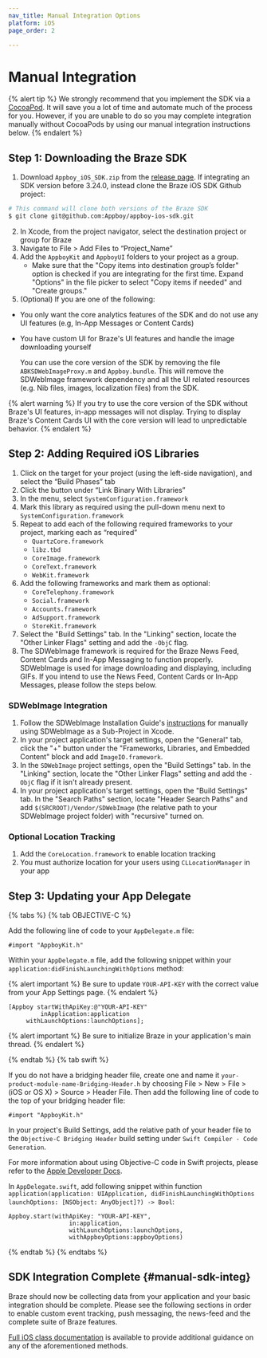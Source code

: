 ```yaml
---
nav_title: Manual Integration Options
platform: iOS
page_order: 2

---
```


# Manual Integration

{% alert tip %}
We strongly recommend that you implement the SDK via a [CocoaPod](http://cocoapods.org/). It will save you a lot of time and automate much of the process for you. However, if you are unable to do so you may complete integration manually without CocoaPods by using our manual integration instructions below.
{% endalert %}

## Step 1: Downloading the Braze SDK

1. Download `Appboy_iOS_SDK.zip` from the [release page](https://github.com/appboy/appboy-ios-sdk/releases).
If integrating an SDK version before 3.24.0, instead clone the Braze iOS SDK Github project:

```bash
# This command will clone both versions of the Braze SDK
$ git clone git@github.com:Appboy/appboy-ios-sdk.git
```

2. In Xcode, from the project navigator, select the destination project or group for Braze
3. Navigate to File > Add Files to “Project_Name”
4. Add the `AppboyKit` and `AppboyUI` folders to your project as a group.
	- Make sure that the "Copy items into destination group’s folder" option is checked if you are integrating for the first time. Expand "Options" in the file picker to select "Copy items if needed" and "Create groups."
5. (Optional) If you are one of the following:
  - You only want the core analytics features of the SDK and do not use any UI features (e.g, In-App Messages or Content Cards)
  - You have custom UI for Braze's UI features and handle the image downloading yourself

	You can use the core version of the SDK by removing the file `ABKSDWebImageProxy.m` and `Appboy.bundle`. This will remove the SDWebImage framework dependency and all the UI related resources (e.g. Nib files, images, localization files) from the SDK.

{% alert warning %}
If you try to use the core version of the SDK without Braze's UI features, in-app messages will not display. Trying to display Braze's Content Cards UI with the core version will lead to unpredictable behavior.
{% endalert %}

## Step 2: Adding Required iOS Libraries

1. Click on the target for your project (using the left-side navigation), and select the “Build Phases” tab
2. Click the <i class="fas fa-plus"></i> button under “Link Binary With Libraries”
3. In the menu, select `SystemConfiguration.framework`
4. Mark this library as required using the pull-down menu next to `SystemConfiguration.framework`
5. Repeat to add each of the following required frameworks to your project, marking each as “required”
	- `QuartzCore.framework`
	- `libz.tbd`
	- `CoreImage.framework`
	- `CoreText.framework`
	- `WebKit.framework`
6. Add the following frameworks and mark them as optional:
	- `CoreTelephony.framework`
	- `Social.framework`
	- `Accounts.framework`
	- `AdSupport.framework`
	- `StoreKit.framework`
7. Select the "Build Settings" tab. In the "Linking" section, locate the "Other Linker Flags" setting and add the `-ObjC` flag.
8. The SDWebImage framework is required for the Braze News Feed, Content Cards and In-App Messaging to function properly. SDWebImage is used for image downloading and displaying, including GIFs. If you intend to use the News Feed, Content Cards or In-App Messages, please follow the steps below.

### SDWebImage Integration

1. Follow the SDWebImage Installation Guide's [instructions](https://github.com/SDWebImage/SDWebImage/wiki/Installation-Guide#using-sdwebimage-as-sub-xcode-project) for manually using SDWebImage as a Sub-Project in Xcode.
2. In your project application's target settings, open the "General" tab, click the "+" button under the "Frameworks, Libraries, and Embedded Content" block and add `ImageIO.framework`.
3. In the `SDWebImage` project settings, open the "Build Settings" tab. In the "Linking" section, locate the "Other Linker Flags" setting and add the `-ObjC` flag if it isn't already present.
4. In your project application's target settings, open the "Build Settings" tab. In the "Search Paths" section, locate "Header Search Paths" and add `$(SRCROOT)/Vendor/SDWebImage` (the relative path to your SDWebImage project folder) with "recursive" turned on.

### Optional Location Tracking

1. Add the `CoreLocation.framework` to enable location tracking
2. You must authorize location for your users using `CLLocationManager` in your app

## Step 3: Updating your App Delegate

{% tabs %}
{% tab OBJECTIVE-C %}

Add the following line of code to your `AppDelegate.m` file:

```objc
#import "AppboyKit.h"
```

Within your `AppDelegate.m` file, add the following snippet within your `application:didFinishLaunchingWithOptions` method:

{% alert important %}
Be sure to update `YOUR-API-KEY` with the correct value from your App Settings page.
{% endalert %}


```objc
[Appboy startWithApiKey:@"YOUR-API-KEY"
         inApplication:application
     withLaunchOptions:launchOptions];
```

{% alert important %}
Be sure to initialize Braze in your application's main thread.
{% endalert %}

{% endtab %}
{% tab swift %}

If you do not have a bridging header file, create one and name it `your-product-module-name-Bridging-Header.h` by choosing File > New > File > (iOS or OS X) > Source > Header File. Then add the following line of code to the top of your bridging header file:
```
#import "AppboyKit.h"
```

In your project's Build Settings, add the relative path of your header file to the `Objective-C Bridging Header` build setting under `Swift Compiler - Code Generation`.

For more information about using Objective-C code in Swift projects, please refer to the [Apple Developer Docs](https://developer.apple.com/library/ios/documentation/swift/conceptual/buildingcocoaapps/MixandMatch.html).

In `AppDelegate.swift`, add following snippet within function `application(application: UIApplication, didFinishLaunchingWithOptions launchOptions: [NSObject: AnyObject]?) -> Bool`:

```
Appboy.start(withApiKey: "YOUR-API-KEY",
                 in:application,
                 withLaunchOptions:launchOptions,
                 withAppboyOptions:appboyOptions)
```

{% endtab %}
{% endtabs %}

## SDK Integration Complete {#manual-sdk-integ}

Braze should now be collecting data from your application and your basic integration should be complete. Please see the following sections in order to enable custom event tracking, push messaging, the news-feed and the complete suite of Braze features.

[Full iOS class documentation][7] is available to provide additional guidance on any of the aforementioned methods.

[7]: http://appboy.github.io/appboy-ios-sdk/docs/annotated.html "full ios class documentation"
